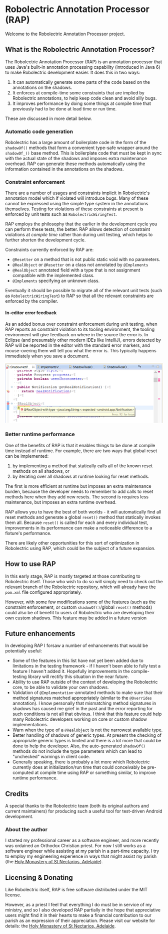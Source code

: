 # Robolectric Annotation Processor (RAP)

Welcome to the Robolectric Annotation Processor project.

## What is the Robolectric Annotation Processor?

The Robolectric Annotation Processor (RAP) is an annotation processor that uses Java's built-in annotation processing capability (introduced in Java 6) to make Robolectric development easier. It does this in two ways:

1. It can automatically generate some parts of the code based on the annotations on the shadows.
2. It enforces at compile-time some constraints that are implied by Robolectric annotations, to help keep code clean and avoid silly bugs.
3. It improves performance by doing some things at compile time that previously had to be done at load time or run time.

These are discussed in more detail below.

### Automatic code generation

Robolectric has a large amount of boilerplate code in the form of the <code>shadowOf()</code> methods that form a convenient type-safe wrapper around the <code>shadowOf_()</code> base method. This is boilerplate code that must be kept in sync with the actual state of the shadows and imposes extra maintenance overhead. RAP can generate these methods automatically using the information contained in the annotations on the shadows.

### Constraint enforcement

There are a number of usages and constraints implicit in Robolectric's annotation model which if violated will introduce bugs. Many of these cannot be expressed using the simple type system in the annotations themselves. Testing for violations of these constraints at present is enforced by unit tests such as `RobolectricWiringTest`.

RAP employs the philosophy that the earlier in the development cycle you can perform these tests, the better. RAP allows detection of constraint violations at *compile time* rather than during unit testing, which helps to further shorten the development cycle.

Constraints currently enforced by RAP are:

* <code>@Resetter</code> on a method that is not public static void with no parameters.
* <code>@RealObject</code> or <code>@Resetter</code> on a class not annotated by <code>@Implements</code>
* <code>@RealObject</code> annotated field with a type that is not assignment compatible with the implemented class.
* <code>@Implements</code> specifying an unknown class.

Eventually it should be possible to migrate all of the relevant unit tests (such as `RobolectricWiringTest`) to RAP so that all the relevant constraints are enforced by the compiler.

#### In-editor error feedback

As an added bonus over constraint enforcement during unit testing, when RAP reports an constraint violation to its tooling environment, the tooling environment will give feedback on where in the source the error is. In Eclipse (and presumably other modern IDEs like IntelliJ), errors detected by RAP will be reported in the editor with the standard error markers, and mouse-overing them will tell you what the error is. This typically happens immediately when you save a document.

![Example RealObject constraint violation](images/RealObject-error.png)

### Better runtime performance

One of the benefits of RAP is that it enables things to be done at compile time instead of runtime. For example, there are two ways that global reset can be implemented:

1. by implementing a method that statically calls all of the known reset methods on all shadows, or
2. by iterating over all shadows at runtime looking for reset methods.

The first is more efficient at runtime but imposes an extra maintenance burden, because the developer needs to remember to add calls to reset methods here when they add new resets. The second is requires less maintenance, but imposes an extra runtime overhead.

RAP allows you to have the best of both worlds - it will automatically find all reset methods and generate a global <code>reset()</code> method that statically invokes them all. Because <code>reset()</code> is called for each and every individual test, improvements in its performance can make a noticeable difference to a fixture's performance.

There are likely other opportunities for this sort of optimization in Robolectric using RAP, which could be the subject of a future expansion.

## How to use RAP

In this early stage, RAP is mostly targeted at those contributing to Robolectric itself. Those who wish to do so will simply need to check out the relevant branch of the Robolectric repository, which will already have the <code>pom.xml</code> file configured appropriately.

However, with some few modifications some of the features (such as the constraint enforcement, or custom <code>shadowOf()</code>/global <code>reset()</code> methods) could also be of benefit to users of Robolectric who are developing their own custom shadows. This feature may be added in a future version

## Future enhancements

In developing RAP I forsaw a number of enhancements that would be potentially useful:

* Some of the features in this list have not yet been added due to limitations in the testing framework - if I haven't been able to fully test a feature I haven't added it. Hopefully improvements in the compile-testing library will rectify this situation in the near future.
* Ability to use RAP outside of the context of developing the Robolectric core, to be able to validate your own shadows.
* Validation of <code>@Implementation</code>-annotated methods to make sure that their method signatures matched appropriately (similar to the <code>@Overrides</code> annotation). I know personally that mismatching method signatures in shadows has caused me grief in the past and the error reporting for such conditions is not all that obvious. I think that this feature could help many Robolectric developers working on core or custom shadow implementations.
* Warn when the type of a <code>@RealObject</code> is not the narrowest available type.
* Better handling of shadows of generic types. At present the checking of appropriate generic types is limited and there is a lot more that could be done to help the developer. Also, the auto-generated <code>shadowOf()</code> methods do not include the type parameters which can lead to "unchecked" warnings in client code.
* Generally speaking, there is probably a lot more which Robolectric currently does at initialization/run time that could conceivably be pre-computed at compile time using RAP or something similar, to improve runtime performance.

## Credits

A special thanks to the Robolectric team (both its original authors and current maintainers) for producing such a useful tool for test-driven Android development.

### About the author

I started my professional career as a software engineer, and more recently was ordained an Orthodox Christian priest. For now I still works as a software engineer while assisting at my parish in a part-time capacity. I try to employ my engineering experience in ways that might assist my parish (the [Holy Monastery of St Nectarios, Adelaide](http://www.stnectarios.org.au/)).

## Licensing & Donating

Like Robolectric itself, RAP is free software distributed under the MIT license.

However, as a priest I feel that everything I do must be in service of my ministry, and so I also developed RAP partially in the hope that appreciative users might find it in their hearts to make a financial contribution to our parish as an expression of their appreciation. Please visit our website for details: the [Holy Monastery of St Nectarios, Adelaide](http://www.stnectarios.org.au).
